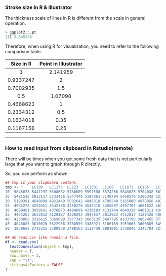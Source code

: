 ### Stroke size in R & Illustrator

The thickness scale of lines in R is different from the scale in general operation.

```r
> ggplot2::.pt
[1] 2.845276
```

Therefore, when using R for visualization, you need to refer to the following comparison table.

| Size in R | Point in Illustrator |
|:---------:|:--------------------:|
|     1     |       2.141959       |
| 0.9337247 |          2           |
| 0.7002935 |         1.5          |
|    0.5    |       1.07098        |
| 0.4668623 |          1           |
| 0.2334312 |         0.5          |
| 0.1634018 |         0.35         |
| 0.1167156 |         0.25         |

---

### How to read input from clipboard in Rstudio(remote)

There will be times when you get some fresh data that is not particularly large that you want to graph through R
directly.

So, you can perform as shown:

```r
## tmp is your clipboard content.
tmp <- "	LC109	LC1173	LC123	LC1501	LC166	LC1671	LC185	LC192	LC193	LC194
10	5845678	5447297	5608682	5730609	5592508	5574256	5848625	5704038	5671094	5743587
15	5481512	5013117	5233426	5347440	5187061	5149794	5468576	5306342	5270447	5372153
20	5190391	4640099	4922449	5032642	4845818	4790548	5165080	4978950	4938863	5072444
25	4935274	4292651	4642388	4750270	4535318	4455697	4897707	4681822	4636813	4806952
30	4699481	3958641	4376873	4484899	4238183	4131744	4649326	4401311	4347687	4557447
35	4475203	3633012	4120187	4229293	3947857	3812923	4412817	4129428	4062698	4317785
40	4258808	3316625	3869099	3977343	3663135	3497795	4183798	3862465	3777706	4084163
45	4046883	3010020	3622986	3730509	3383921	3186169	3959663	3600885	3493644	3854691
50	3838668	2715315	3380938	3488163	3112459	2881001	3738845	3343704	3210306	3628144"

## do read.csv like readin a file.
df <- read.csv(
  textConnection(object = tmp),
  header = T,
  row.names = 1,
  sep = "\t",
  stringsAsFactors = FALSE
)
```